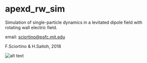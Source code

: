 # apexd_rw_sim
Simulation of single-particle dynamics in a levitated dipole field with rotating wall electric field.

email: sciortino@psfc.mit.edu

F.Sciortino & H.Saitoh, 2018

![alt text](https://user-images.githubusercontent.com/25516628/44595077-4ce25800-a7c8-11e8-91fb-f2cb409a079c.png)

 
